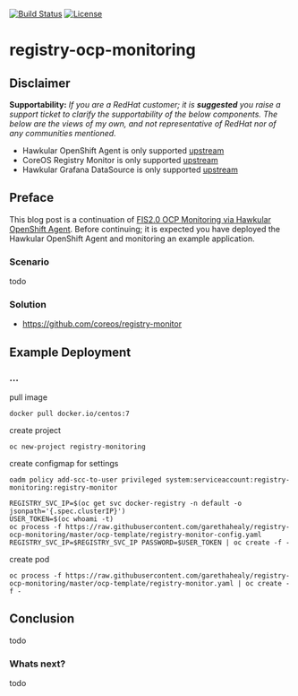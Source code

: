 [![Build Status](https://travis-ci.org/garethahealy/registry-ocp-monitoring.svg?branch=master)](https://travis-ci.org/garethahealy/registry-ocp-monitoring)
[![License](https://img.shields.io/hexpm/l/plug.svg?maxAge=2592000)]()

# registry-ocp-monitoring
## Disclaimer
**Supportability:**
*If you are a RedHat customer; it is __suggested__ you raise a support ticket to clarify the supportability of the below components.
The below are the views of my own, and not representative of RedHat nor of any communities mentioned.*
- Hawkular OpenShift Agent is only supported [upstream](http://www.hawkular.org/community/docs/getting-involved/)
- CoreOS Registry Monitor is only supported [upstream](https://github.com/coreos/registry-monitor/issues)
- Hawkular Grafana DataSource is only supported [upstream](https://github.com/hawkular/hawkular-grafana-datasource/issues)

## Preface
This blog post is a continuation of [FIS2.0 OCP Monitoring via Hawkular OpenShift Agent](https://github.com/garethahealy/fis2-ocp-monitoring). 
Before continuing; it is expected you have deployed the Hawkular OpenShift Agent and monitoring an example application. 

### Scenario
todo

### Solution
- https://github.com/coreos/registry-monitor

## Example Deployment
### ...
pull image

    docker pull docker.io/centos:7

create project

    oc new-project registry-monitoring

create configmap for settings

    oadm policy add-scc-to-user privileged system:serviceaccount:registry-monitoring:registry-monitor

    REGISTRY_SVC_IP=$(oc get svc docker-registry -n default -o jsonpath='{.spec.clusterIP}')
    USER_TOKEN=$(oc whoami -t)
    oc process -f https://raw.githubusercontent.com/garethahealy/registry-ocp-monitoring/master/ocp-template/registry-monitor-config.yaml REGISTRY_SVC_IP=$REGISTRY_SVC_IP PASSWORD=$USER_TOKEN | oc create -f -

create pod

    oc process -f https://raw.githubusercontent.com/garethahealy/registry-ocp-monitoring/master/ocp-template/registry-monitor.yaml | oc create -f -

## Conclusion
todo

### Whats next?
todo
